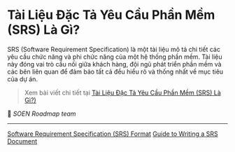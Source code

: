 # Tài Liệu Đặc Tả Yêu Cầu Phần Mềm (SRS) Là Gì?  

SRS (Software Requirement Specification) là một tài liệu mô tả chi tiết các yêu cầu chức năng và phi chức năng của một hệ thống phần mềm. Tài liệu này đóng vai trò cầu nối giữa khách hàng, đội ngũ phát triển phần mềm và các bên liên quan để đảm bảo tất cả đều hiểu rõ và thống nhất về mục tiêu của dự án.  

>Xem bài viết chi tiết tại [Tài Liệu Đặc Tả Yêu Cầu Phần Mềm (SRS) Là Gì?)](https://dev.to/hcmute_project_988df1c63c/tai-lieu-dac-ta-yeu-cau-phan-mem-srs-la-gi-48ig)

🌻 *SOEN Roadmap team*

---
[Software Requirement Specification (SRS) Format](https://www.geeksforgeeks.org/software-requirement-specification-srs-format/)
[Guide to Writing a SRS Document](https://relevant.software/blog/software-requirements-specification-srs-document/)
